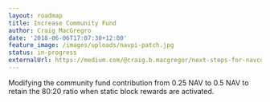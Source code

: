 ```yaml
---
layout: roadmap
title: Increase Community Fund
author: Craig MacGregro
date: '2018-06-06T17:07:30+12:00'
feature_image: /images/uploads/navpi-patch.jpg
status: in-progress
externalUrl: https://medium.com/@craig.b.macgregor/next-steps-for-navcoin-core-e7fa9541dca9
---
```


Modifying the community fund contribution from 0.25 NAV to 0.5 NAV to retain the 80:20 ratio when static block rewards are activated.
